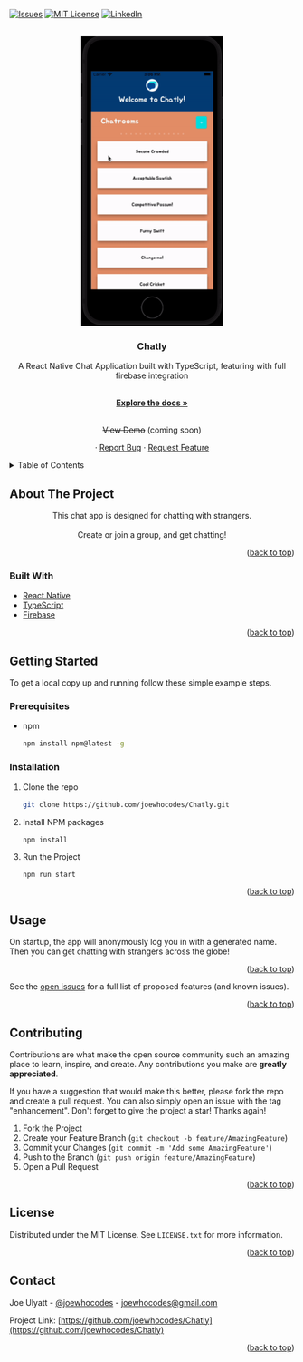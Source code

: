 <div id="top"></div>

[![Issues][issues-shield]][issues-url]
[![MIT License][license-shield]][license-url]
[![LinkedIn][linkedin-shield]][linkedin-url]

<!-- PROJECT LOGO -->
<br />
<div align="center">
<img width="250px" src="https://github.com/joewhocodes/readme-assets/blob/main/project_images/Chatly.gif" alt="Chatly gif" />

<h3 align="center">Chatly</h3>

  <p align="center">
    A React Native Chat Application built with TypeScript, featuring with full firebase integration 
  </p>
    <br />
    <a href="https://github.com/joewhocodes/Chatly"><strong>Explore the docs »</strong></a>
    <br />
    <br />
  <p><strike>View Demo</strike> (coming soon)</p>
    ·
    <a href="https://github.com/joewhocodes/Chatly/issues">Report Bug</a>
    ·
    <a href="https://github.com/joewhocodes/Chatly/issues">Request Feature</a>
  </p>
</div>



<!-- TABLE OF CONTENTS -->
<details>
  <summary>Table of Contents</summary>
  <ol>
    <li>
      <a href="#about-the-project">About The Project</a>
      <ul>
        <li><a href="#built-with">Built With</a></li>
      </ul>
    </li>
    <li>
      <a href="#getting-started">Getting Started</a>
      <ul>
        <li><a href="#prerequisites">Prerequisites</a></li>
        <li><a href="#installation">Installation</a></li>
      </ul>
    </li>
    <li><a href="#usage">Usage</a></li>
    <li><a href="#license">License</a></li>
    <li><a href="#contact">Contact</a></li>
  </ol>
</details>



<!-- ABOUT THE PROJECT -->
## About The Project

<!-- [![Product Name Screen Shot][product-screenshot]](https://Chatly.netlify.app/) -->


</p>
    <p align="center">
    This chat app is designed for chatting with strangers.
    <br>
    <br>
    Create or join a group, and get chatting!
    </p>

<p align="right">(<a href="#top">back to top</a>)</p>

### Built With

* [React Native](https://reactnative.dev)
* [TypeScript](https://www.typescriptlang.org)
* [Firebase](https://firebase.google.com)

<p align="right">(<a href="#top">back to top</a>)</p>



<!-- GETTING STARTED -->
## Getting Started

To get a local copy up and running follow these simple example steps.

### Prerequisites

* npm
  ```sh
  npm install npm@latest -g
  ```

### Installation


1. Clone the repo
   ```sh
   git clone https://github.com/joewhocodes/Chatly.git
   ```
2. Install NPM packages
   ```sh
   npm install
   ```

3. Run the Project

    ```
    npm run start
    ```

<p align="right">(<a href="#top">back to top</a>)</p>



<!-- USAGE EXAMPLES -->
## Usage
<p>
On startup, the app will anonymously log you in with a generated name. Then you can get chatting with strangers across the globe!
</p>

<!-- _For more examples, please refer to the [Documentation](https://example.com)_ -->

<p align="right">(<a href="#top">back to top</a>)</p>



<!-- ROADMAP -->
<!-- ## Roadmap

- [ ] Feature 1
- [ ] Feature 2
- [ ] Feature 3
    - [ ] Nested Feature -->

See the [open issues](https://github.com/joewhocodes/Chatly/issues) for a full list of proposed features (and known issues).

<p align="right">(<a href="#top">back to top</a>)</p>



<!-- CONTRIBUTING -->
## Contributing

Contributions are what make the open source community such an amazing place to learn, inspire, and create. Any contributions you make are **greatly appreciated**.

If you have a suggestion that would make this better, please fork the repo and create a pull request. You can also simply open an issue with the tag "enhancement".
Don't forget to give the project a star! Thanks again!

1. Fork the Project
2. Create your Feature Branch (`git checkout -b feature/AmazingFeature`)
3. Commit your Changes (`git commit -m 'Add some AmazingFeature'`)
4. Push to the Branch (`git push origin feature/AmazingFeature`)
5. Open a Pull Request

<p align="right">(<a href="#top">back to top</a>)</p>



<!-- LICENSE -->
## License

Distributed under the MIT License. See `LICENSE.txt` for more information.

<p align="right">(<a href="#top">back to top</a>)</p>



<!-- CONTACT -->
## Contact

Joe Ulyatt - [@joewhocodes](https://twitter.com/joewhocodes) - joewhocodes@gmail.com

Project Link: [https://github.com/joewhocodes/Chatly](https://github.com/joewhocodes/Chatly)

<p align="right">(<a href="#top">back to top</a>)</p>




<!-- MARKDOWN LINKS & IMAGES -->
<!-- https://www.markdownguide.org/basic-syntax/#reference-style-links -->
[contributors-shield]: https://img.shields.io/github/contributors/joewhocodes/Chatly.svg?style=for-the-badge
[contributors-url]: https://github.com/joewhocodes/Chatly/graphs/contributors
[forks-shield]: https://img.shields.io/github/forks/joewhocodes/Chatly.svg?style=for-the-badge
[forks-url]: https://github.com/joewhocodes/Chatly/network/members
[stars-shield]: https://img.shields.io/github/stars/joewhocodes/Chatly.svg?style=for-the-badge
[stars-url]: https://github.com/joewhocodes/Chatly/stargazers
[issues-shield]: https://img.shields.io/github/issues/joewhocodes/Chatly.svg?style=for-the-badge
[issues-url]: https://github.com/joewhocodes/Chatly/issues
[license-shield]: https://img.shields.io/github/license/joewhocodes/Chatly.svg?style=for-the-badge
[license-url]: https://github.com/joewhocodes/Chatly/blob/main/LICENSE.txt
[linkedin-shield]: https://img.shields.io/badge/-LinkedIn-black.svg?style=for-the-badge&logo=linkedin&colorB=555
[linkedin-url]: https://linkedin.com/in/joewhocodes
[product-screenshot]: /src/img/screenshot.png
